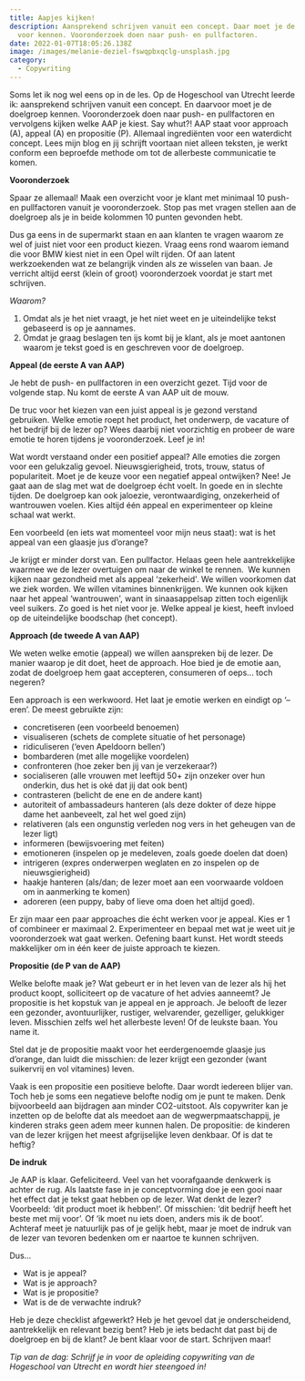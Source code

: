 ```yaml
---
title: Aapjes kijken!
description: Aansprekend schrijven vanuit een concept. Daar moet je de doelgroep
  voor kennen. Vooronderzoek doen naar push- en pullfactoren.
date: 2022-01-07T18:05:26.138Z
image: /images/melanie-deziel-fswqpbxqclg-unsplash.jpg
category:
  - Copywriting
---
```

Soms let ik nog wel eens op in de les. Op de Hogeschool van Utrecht leerde ik: aansprekend schrijven vanuit een concept. En daarvoor moet je de doelgroep kennen. Vooronderzoek doen naar push- en pullfactoren en vervolgens kijken welke AAP je kiest. Say whut?! AAP staat voor approach (A), appeal (A) en propositie (P). Allemaal ingrediënten voor een waterdicht concept. Lees mijn blog en jij schrijft voortaan niet alleen teksten, je werkt conform een beproefde methode om tot de allerbeste communicatie te komen. 

**Vooronderzoek** 

Spaar ze allemaal! Maak een overzicht voor je klant met minimaal 10 push- en pullfactoren vanuit je vooronderzoek. Stop pas met vragen stellen aan de doelgroep als je in beide kolommen 10 punten gevonden hebt.  

Dus ga eens in de supermarkt staan en aan klanten te vragen waarom ze wel of juist niet voor een product kiezen. Vraag eens rond waarom iemand die voor BMW kiest niet in een Opel wilt rijden. Of aan latent werkzoekenden wat ze belangrijk vinden als ze wisselen van baan. Je verricht altijd eerst (klein of groot) vooronderzoek voordat je start met schrijven.  

*Waarom?*

1. Omdat als je het niet vraagt, je het niet weet en je uiteindelijke tekst gebaseerd is op je aannames.
2. Omdat je graag beslagen ten ijs komt bij je klant, als je moet aantonen waarom je tekst goed is en geschreven voor de doelgroep.

**Appeal (de eerste A van AAP)**

Je hebt de push- en pullfactoren in een overzicht gezet. Tijd voor de volgende stap. Nu komt de eerste A van AAP uit de mouw.  

De truc voor het kiezen van een juist appeal is je gezond verstand gebruiken. Welke emotie roept het product, het onderwerp, de vacature of het bedrijf bij de lezer op? Wees daarbij niet voorzichtig en probeer de ware emotie te horen tijdens je vooronderzoek. Leef je in!  

Wat wordt verstaand onder een positief appeal? Alle emoties die zorgen voor een gelukzalig gevoel. Nieuwsgierigheid, trots, trouw, status of populariteit. Moet je de keuze voor een negatief appeal ontwijken? Nee! Je gaat aan de slag met wat de doelgroep écht voelt. In goede en in slechte tijden. De doelgroep kan ook jaloezie, verontwaardiging, onzekerheid of wantrouwen voelen. Kies altijd één appeal en experimenteer op kleine schaal wat werkt. 

Een voorbeeld (en iets wat momenteel voor mijn neus staat): wat is het appeal van een glaasje jus d’orange?  

Je krijgt er minder dorst van. Een pullfactor. Helaas geen hele aantrekkelijke waarmee we de lezer overtuigen om naar de winkel te rennen.  We kunnen kijken naar gezondheid met als appeal ‘zekerheid'. We willen voorkomen dat we ziek worden. We willen vitamines binnenkrijgen. We kunnen ook kijken naar het appeal ‘wantrouwen', want in sinaasappelsap zitten toch eigenlijk veel suikers. Zo goed is het niet voor je. Welke appeal je kiest, heeft invloed op de uiteindelijke boodschap (het concept).  

**Approach (de tweede A van AAP)** 

We weten welke emotie (appeal) we willen aanspreken bij de lezer. De manier waarop je dit doet, heet de approach. Hoe bied je de emotie aan, zodat de doelgroep hem gaat accepteren, consumeren of oeps... toch negeren?  

Een approach is een werkwoord. Het laat je emotie werken en eindigt op ‘–eren’. De meest gebruikte zijn:

* concretiseren (een voorbeeld benoemen)
* visualiseren (schets de complete situatie of het personage)
* ridiculiseren (‘even Apeldoorn bellen’)
* bombarderen (met alle mogelijke voordelen)
* confronteren (hoe zeker ben jij van je verzekeraar?)
* socialiseren (alle vrouwen met leeftijd 50+ zijn onzeker over hun onderkin, dus het is oké dat jij dat ook bent)
* contrasteren (belicht de ene en de andere kant)
* autoriteit of ambassadeurs hanteren (als deze dokter of deze hippe dame het aanbeveelt, zal het wel goed zijn)
* relativeren (als een ongunstig verleden nog vers in het geheugen van de lezer ligt)
* informeren (bewijsvoering met feiten)
* emotioneren (inspelen op je medeleven, zoals goede doelen dat doen)
* intrigeren (expres onderwerpen weglaten en zo inspelen op de nieuwsgierigheid)
* haakje hanteren (als/dan; de lezer moet aan een voorwaarde voldoen om in aanmerking te komen)
* adoreren (een puppy, baby of lieve oma doen het altijd goed).

Er zijn maar een paar approaches die écht werken voor je appeal. Kies er 1 of combineer er maximaal 2. Experimenteer en bepaal met wat je weet uit je vooronderzoek wat gaat werken. Oefening baart kunst. Het wordt steeds makkelijker om in één keer de juiste approach te kiezen.   

**Propositie (de P van de AAP)** 

Welke belofte maak je? Wat gebeurt er in het leven van de lezer als hij het product koopt, solliciteert op de vacature of het advies aanneemt? Je propositie is het kopstuk van je appeal en je approach. Je belooft de lezer een gezonder, avontuurlijker, rustiger, welvarender, gezelliger, gelukkiger leven. Misschien zelfs wel het allerbeste leven! Of de leukste baan. You name it. 

Stel dat je de propositie maakt voor het eerdergenoemde glaasje jus d’orange, dan luidt die misschien: de lezer krijgt een gezonder (want suikervrij en vol vitamines) leven. 

Vaak is een propositie een positieve belofte. Daar wordt iedereen blijer van. Toch heb je soms een negatieve belofte nodig om je punt te maken. Denk bijvoorbeeld aan bijdragen aan minder CO2-uitstoot. Als copywriter kan je inzetten op de belofte dat als meedoet aan de wegwerpmaatschappij, je kinderen straks geen adem meer kunnen halen. De propositie: de kinderen van de lezer krijgen het meest afgrijselijke leven denkbaar. Of is dat te heftig?

**De indruk** 

Je AAP is klaar. Gefeliciteerd. Veel van het voorafgaande denkwerk is achter de rug. Als laatste fase in je conceptvorming doe je een gooi naar het effect dat je tekst gaat hebben op de lezer. Wat denkt de lezer? Voorbeeld: ‘dit product moet ik hebben!’. Of misschien: ‘dit bedrijf heeft het beste met mij voor’. Of ‘ik moet nu iets doen, anders mis ik de boot’. Achteraf meet je natuurlijk pas of je gelijk hebt, maar je moet de indruk van de lezer van tevoren bedenken om er naartoe te kunnen schrijven.  

Dus... 

* Wat is je appeal? 
* Wat is je approach? 
* Wat is je propositie? 
* Wat is de de verwachte indruk? 

Heb je deze checklist afgewerkt? Heb je het gevoel dat je onderscheidend, aantrekkelijk en relevant bezig bent? Heb je iets bedacht dat past bij de doelgroep en bij de klant? Je bent klaar voor de start. Schrijven maar!  

*Tip van de dag: Schrijf je in voor de opleiding copywriting van de Hogeschool van Utrecht en wordt hier steengoed in!*